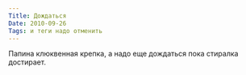 ```yaml
---
Title: Дождаться
Date: 2010-09-26
Tags: и теги надо отменить
---
```


Папина клюквенная крепка, а надо еще дождаться пока стиралка достирает.